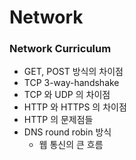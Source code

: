 # Network

### Network Curriculum
- GET, POST 방식의 차이점
- TCP 3-way-handshake
- TCP 와 UDP 의 차이점
- HTTP 와 HTTPS 의 차이점
- HTTP 의 문제점들
- DNS round robin 방식
	- 웹 통신의 큰 흐름
